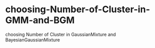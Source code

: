# choosing-Number-of-Cluster-in-GMM-and-BGM
choosing Number of Cluster in GaussianMixture and BayesianGaussianMixture
